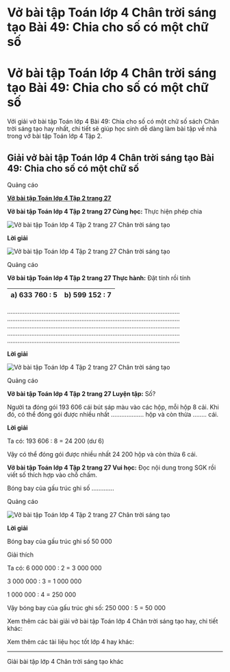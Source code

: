 # Vở bài tập Toán lớp 4 Chân trời sáng tạo Bài 49: Chia cho số có một chữ số

# Vở bài tập Toán lớp 4 Chân trời sáng tạo Bài 49: Chia cho số có một chữ số

Với giải vở bài tập Toán lớp 4 Bài 49: Chia cho số có một chữ số sách Chân trời sáng tạo hay nhất, chi tiết sẽ giúp học sinh dễ dàng làm bài tập về nhà trong vở bài tập Toán lớp 4 Tập 2.

## Giải vở bài tập Toán lớp 4 Chân trời sáng tạo Bài 49: Chia cho số có một chữ số

Quảng cáo

[**Vở bài tập Toán lớp 4 Tập 2 trang 27**](https://vietjack.com/vbt-toan-4-ct/vbt-toan-lop-4-tap-2-trang-27-chan-troi.jsp)

**Vở bài tập Toán lớp 4 Tập 2 trang 27 Cùng học:** Thực hiện phép chia

![Vở bài tập Toán lớp 4 Tập 2 trang 27 Chân trời sáng tạo](https://vietjack.com/vbt-toan-4-ct/images/vbt-toan-lop-4-tap-2-trang-27-chan-troi.PNG)

**Lời giải**

![Vở bài tập Toán lớp 4 Tập 2 trang 27 Chân trời sáng tạo](https://vietjack.com/vbt-toan-4-ct/images/vbt-toan-lop-4-tap-2-trang-27-chan-troi-1.PNG)

Quảng cáo

**Vở bài tập Toán lớp 4 Tập 2 trang 27 Thực hành:** Đặt tính rồi tính

a) 633 760 : 5 | b) 599 152 : 7  
---|---  
………………………………………………………………………………………. ………………………………………………………………………………………. ………………………………………………………………………………………. ………………………………………………………………………………………. ……………………………………………………………………………………….  
  
**Lời giải**

![Vở bài tập Toán lớp 4 Tập 2 trang 27 Chân trời sáng tạo](https://vietjack.com/vbt-toan-4-ct/images/vbt-toan-lop-4-tap-2-trang-27-chan-troi-2.PNG)

Quảng cáo

**Vở bài tập Toán lớp 4 Tập 2 trang 27 Luyện tập:** Số?

Người ta đóng gói 193 606 cái bút sáp màu vào các hộp, mỗi hộp 8 cải. Khi đó, có thể đóng gói được nhiều nhất ………………. hộp và còn thừa ........ cái.

**Lời giải**

Ta có: 193 606 : 8 = 24 200 (dư 6)

Vậy có thể đóng gói được nhiều nhất 24 200 hộp và còn thừa 6 cái.

**Vở bài tập Toán lớp 4 Tập 2 trang 27 Vui học:** Đọc nội dung trong SGK rồi viết số thích hợp vào chỗ chấm.

Bóng bay của gấu trúc ghi số ………….

Quảng cáo

![Vở bài tập Toán lớp 4 Tập 2 trang 27 Chân trời sáng tạo](https://vietjack.com/vbt-toan-4-ct/images/vbt-toan-lop-4-tap-2-trang-27-chan-troi-3.PNG)

**Lời giải**

Bóng bay của gấu trúc ghi số 50 000

Giải thích

Ta có: 6 000 000 : 2 = 3 000 000

3 000 000 : 3 = 1 000 000

1 000 000 : 4 = 250 000

Vậy bóng bay của gấu trúc ghi số: 250 000 : 5 = 50 000

Xem thêm các bài giải vở bài tập Toán lớp 4 Chân trời sáng tạo hay, chi tiết khác:

Xem thêm các tài liệu học tốt lớp 4 hay khác:

* * *

Giải bài tập lớp 4 Chân trời sáng tạo khác
